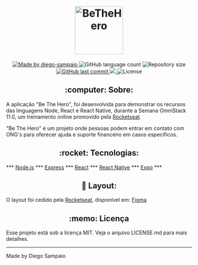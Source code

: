 <h1 align="center">
  <a href="https://imgbb.com/"><img src="https://i.ibb.co/vXwh24s/logo.png" alt="BeTheHero" width="130px"></a>
</h1>

<p align="center">
  <a href="https://github.com/diego-sampaio/">
    <img alt="Made by diego-sampaio" src="https://img.shields.io/badge/madeby-diego--sampaio-green">
  </a>
  
  <img alt="GitHub language count" src="https://img.shields.io/badge/languages-3-green">

  <img alt="Repository size" src="https://img.shields.io/github/repo-size/diego-sampaio/Semana-OmniStack-11.0">

  <a href="https://github.com/diego-sampaio/Semana-OmniStack-11.0/commits/master">
    <img alt="GitHub last commit" src="https://img.shields.io/github/last-commit/diego-sampaio/Semana-OmniStack-11.0">
  </a>

  <a aria-label="Completed" href="https://rocketseat.com.br/">
    <img src="https://img.shields.io/badge/OmniStack-done-green?logo=data:image/png;base64,iVBORw0KGgoAAAANSUhEUgAAABAAAAAQCAMAAAAoLQ9TAAAALVBMVEVHcExxWsF0XMJzXMJxWcFsUsD///9jRrzY0u6Xh9Gsn9n39fyMecy0qd2bjNJWBT0WAAAABHRSTlMA2Do606wF2QAAAGlJREFUGJVdj1cWwCAIBLEsRU3uf9xobDH8+GZwUYi8i6ucJwrxKE+7D0G9Q4vlYqtmCSjndr4CgCgzlyFgfKfKCVO0LrPKjmiqMxGXkJwNnXskqWG+1oSM+BSwD8f29YLNjvx/OQrn+g99oQSoNmt3PgAAAABJRU5ErkJggg=="></img>
  </a>
  
  <img alt="License" src="https://img.shields.io/badge/license-MIT-green">
  
<h2 align="center">:computer: Sobre:</h2>


A aplicação "Be The Hero", foi desenvolvida para demonstrar os recursos das linguagens Node, React e React Native, durante a Semana OmniStack 11.0, um treinamento online promovido pela [Rocketseat](https://rocketseat.com.br/).

"Be The Hero" é um projeto onde pessoas podem entrar em contato com ONG's para oferecer ajuda e suporte financeiro em casos específicos.


<h2 align="center">:rocket: Tecnologias:</h2>

*** [Node.js](https://nodejs.org/en/) *** [Express](https://expressjs.com/) *** [React](https://reactjs.org) *** [React Native](https://facebook.github.io/react-native/) *** [Expo](https://expo.io/) ***

<h2 align="center">🔖 Layout:</h2>

O layout foi cedido pela [Rocketseat](https://rocketseat.com.br/), disponível em: [Figma](https://www.figma.com/file/2C2yvw7jsCOGmaNUDftX9n/Be-The-Hero---OmniStack-11?node-id=0%3A1)

<h2 align="center">:memo: Licença</h2>

Esse projeto está sob a licença MIT. Veja o arquivo LICENSE.md para mais detalhes.

---

Made by Diego Sampaio
